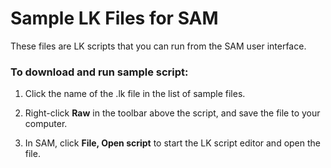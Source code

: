 # Sample LK Files for SAM

These files are LK scripts that you can run from the SAM user interface.

### To download and run sample script:

1. Click the name of the .lk file in the list of sample files.

2. Right-click **Raw** in the toolbar above the script, and save the file to your computer.

3. In SAM, click **File, Open script** to start the LK script editor and open the file.

